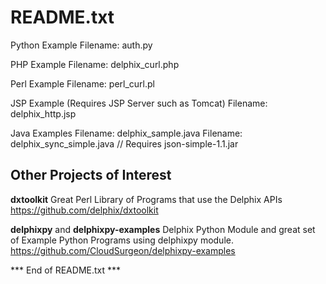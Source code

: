 # README.txt

Python Example
Filename: auth.py	

PHP Example
Filename: delphix_curl.php

Perl Example
Filename: perl_curl.pl

JSP Example (Requires JSP Server such as Tomcat)
Filename: delphix_http.jsp

Java Examples
Filename: delphix_sample.java
Filename: delphix_sync_simple.java        // Requires json-simple-1.1.jar

## Other Projects of Interest

**dxtoolkit** Great Perl Library of Programs that use the Delphix APIs 
https://github.com/delphix/dxtoolkit

**delphixpy** and **delphixpy-examples** Delphix Python Module and great set of Example Python Programs using delphixpy module.  
https://github.com/CloudSurgeon/delphixpy-examples



*** End of README.txt ***
